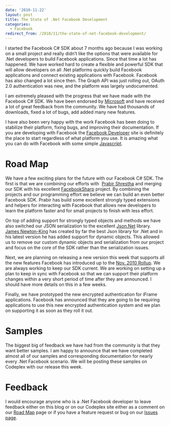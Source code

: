 ```yaml
---
date: '2010-11-22'
layout: post
title: The State of .Net Facebook Development
categories:
  - Facebook
redirect_from: /2010/11/the-state-of-net-facebook-development/
---
```


I started the Facebook C# SDK about 7 months ago because I was working on a small project and really didn’t like the options that were available for .Net developers to build Facebook applications. Since that time a lot has happened. We have worked hard to create a flexible and powerful SDK that will allow developers on all .Net platforms quickly build Facebook applications and connect existing applications with Facebook. Facebook has also changed a lot since then. The Graph API was just rolling out, OAuth 2.0 authentication was new, and the platform was largely undocumented.

I am extremely pleased with the progress that we have made with the Facebook C# SDK. We have been endorsed by [Microsoft](http://www.microsoft.com) and have received a lot of great feedback from the community. We have had thousands of downloads, fixed a lot of bugs, add added many new features.

I have also been very happy with the work Facebook has been doing to stabilize their platform, fixing bugs, and improving their documentation. If you are developing with Facebook the [Facebook Developer](http://developers.facebook.com/) site is definitely the place to start regardless of what platform you use. It is amazing what you can do with Facebook with some simple [Javascript](http://developers.facebook.com/docs/reference/javascript/).

# Road Map
We have a few exciting plans for the future with our Facebook C# SDK. The first is that we are combining our efforts with  [Prabir Shrestha](http://prabir.me) and merging our SDK with his excellent [FacebookSharp](https://github.com/prabirshrestha/FacebookSharp) project. By combining the projects and our programming effort we believe we can build an even better Facebook SDK. Prabir has build some excellent strongly typed extensions and helpers for interacting with Facebook that allows new developers to learn the platform faster and for small projects to finish with less effort.

On top of adding support for strongly typed objects and methods we have also switched our JSON serialization to the excellent [Json.Net](https://github.com/JamesNK/Newtonsoft.Json) library. [James Newton-King](http://james.newtonking.com/) has created by far the best Json library for .Net and in his latest version he has added support for dynamic objects. This allowed us to remove our custom dynamic objects and serialization from our project and focus on the core of the SDK rather than the serialization issues.

Next, we are planning on releasing a new version this week that supports all the new features Facebook has introduced up to the [Nov. 2010 Rollup](http://developers.facebook.com/roadmap#migrations). We are always working to keep our SDK current. We are working on setting up a plan to keep in sync with Facebook so that we can support their platform changes within a very short period of time after they are announced. I should have more details on this in a few weeks.

Finally, we have prototyped the new encrypted authentication for iFrame applications. Facebook has announced that they are going to be requiring applications to use this new encrypted authentication system and we plan on supporting it as soon as they roll it out.

# Samples
The biggest big of feedback we have had from the community is that they want better samples. I am happy to announce that we have completed almost all of our samples and corresponding documentation for nearly every .Net Facebook scenario. We will be posting these samples on Codeplex with our release this week.

# Feedback
I would encourage anyone who is a .Net Facebook developer to leave feedback either on this blog or on our Codeplex site either as a comment on our [Road Map](https://github.com/facebook-csharp-sdk/facebook-csharp-sdk) page or if you have a feature request or bug on our [Issues page](https://github.com/facebook-csharp-sdk/facebook-winclient-sdk/issues).

